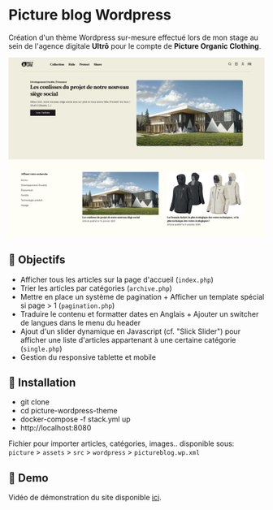 # Picture blog Wordpress

Création d'un thème Wordpress sur-mesure effectué lors de mon stage au sein de l'agence digitale **Ultrō** pour le compte de **Picture Organic Clothing**.

![Screenshot](screenshot.png)

## 👀 Objectifs

- Afficher tous les articles sur la page d'accueil (`index.php`)
- Trier les articles par catégories (`archive.php`)
- Mettre en place un système de pagination + Afficher un template spécial si page > 1 (`pagination.php`)
- Traduire le contenu et formatter dates en Anglais + Ajouter un switcher de langues dans le menu du header
- Ajout d'un slider dynamique en Javascript (cf. "Slick Slider") pour afficher une liste d'articles appartenant à une certaine catégorie (`single.php`)
- Gestion du responsive tablette et mobile

## 🚀 Installation

- git clone 
- cd picture-wordpress-theme
- docker-compose -f stack.yml up
- http://localhost:8080

Fichier pour importer articles, catégories, images.. disponible sous:  
`picture` > `assets` > `src` > `wordpress` > `pictureblog.wp.xml`

## 💫 Demo

Vidéo de démonstration du site disponible [ici](https://drive.google.com/file/d/1smJFAmxSP8zreWFDw4ewoZ3Tj-kUhPUN).
